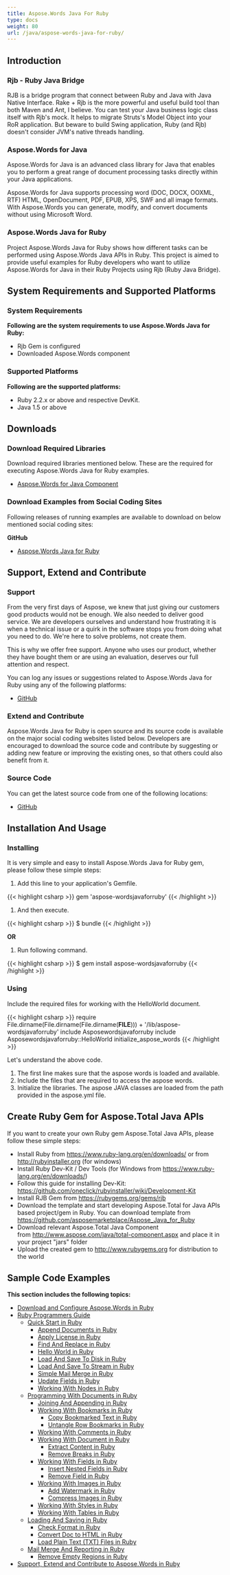 ```yaml
---
title: Aspose.Words Java For Ruby
type: docs
weight: 80
url: /java/aspose-words-java-for-ruby/
---
```


## **Introduction**
### **Rjb - Ruby Java Bridge**
RJB is a bridge program that connect between Ruby and Java with Java Native Interface. Rake + Rjb is the more powerful and useful build tool than both Maven and Ant, I
believe. You can test your Java business logic class itself with Rjb's mock. It helps to migrate Struts's Model Object into your RoR application. But beware to build
Swing application, Ruby (and Rjb) doesn't consider JVM's native threads handling.
### **Aspose.Words for Java**
Aspose.Words for Java is an advanced class library for Java that enables you to perform a great range of document processing tasks directly within your Java
applications.

Aspose.Words for Java supports processing word (DOC, DOCX, OOXML, RTF) HTML, OpenDocument, PDF, EPUB, XPS, SWF and all image formats. With Aspose.Words you can
generate, modify, and convert documents without using Microsoft Word.
### **Aspose.Words Java for Ruby**
Project Aspose.Words Java for Ruby shows how different tasks can be performed using Aspose.Words Java APIs in Ruby. This project is aimed to provide useful examples for
Ruby developers who want to utilize Aspose.Words for Java in their Ruby Projects using Rjb (Ruby Java Bridge).
## **System Requirements and Supported Platforms**
### **System Requirements**
**Following are the system requirements to use Aspose.Words Java for Ruby:**

- Rjb Gem is configured
- Downloaded Aspose.Words component
### **Supported Platforms**
**Following are the supported platforms:**

- Ruby 2.2.x or above and respective DevKit.
- Java 1.5 or above
## **Downloads**
### **Download Required Libraries**
Download required libraries mentioned below. These are the required for executing Aspose.Words Java for Ruby examples.

- [Aspose.Words for Java Component](http://www.aspose.com/community/files/72/java-components/aspose.words-for-java/default.aspx)
### **Download Examples from Social Coding Sites**
Following releases of running examples are available to download on below mentioned social coding sites:

**GitHub**

- [Aspose.Words Java for Ruby](https://github.com/aspose-words/Aspose.Words-for-Java/tree/master/Plugins/Aspose_Words_Java_for_Ruby)
## **Support, Extend and Contribute**
### **Support**
From the very first days of Aspose, we knew that just giving our customers good products would not be enough. We also needed to deliver good service. We are developers ourselves and understand how frustrating it is when a technical issue or a quirk in the software stops you from doing what you need to do. We're here to solve problems, not create them.

This is why we offer free support. Anyone who uses our product, whether they have bought them or are using an evaluation, deserves our full attention and respect.

You can log any issues or suggestions related to Aspose.Words Java for Ruby using any of the following platforms:

- [GitHub](https://github.com/aspose-words/Aspose.Words-for-Java/issues)
### **Extend and Contribute**
Aspose.Words Java for Ruby is open source and its source code is available on the major social coding websites listed below. Developers are encouraged to download the source code and contribute by suggesting or adding new feature or improving the existing ones, so that others could also benefit from it.
### **Source Code**
You can get the latest source code from one of the following locations:

- [GitHub](https://github.com/aspose-words/Aspose.Words-for-Java/tree/master/Plugins/Aspose_Words_Java_for_Ruby)
## **Installation And Usage**
### **Installing**
It is very simple and easy to install Aspose.Words Java for Ruby gem, please follow these simple steps:

1. Add this line to your application's Gemfile. 

{{< highlight csharp >}}
gem 'aspose-wordsjavaforruby'
{{< /highlight >}}

1. And then execute. 

{{< highlight csharp >}}
$ bundle
{{< /highlight >}}

**OR**

1. Run following command. 

{{< highlight csharp >}}
$ gem install aspose-wordsjavaforruby
{{< /highlight >}}
### **Using**
Include the required files for working with the HelloWorld document.

{{< highlight csharp >}}
require File.dirname(File.dirname(File.dirname(__FILE__))) + '/lib/aspose-wordsjavaforruby'
include Asposewordsjavaforruby
include Asposewordsjavaforruby::HelloWorld
initialize_aspose_words
{{< /highlight >}}

Let's understand the above code.

1. The first line makes sure that the aspose words is loaded and available.
1. Include the files that are required to access the aspose words.
1. Initialize the libraries. The aspose JAVA classes are loaded from the path provided in the aspose.yml file.
## **Create Ruby Gem for Aspose.Total Java APIs**
If you want to create your own Ruby gem Aspose.Total Java APIs, please follow these simple steps:

- Install Ruby from <https://www.ruby-lang.org/en/downloads/> or from <http://rubyinstaller.org> (for windows)
- Install Ruby Dev-Kit / Dev Tools (for Windows from <https://www.ruby-lang.org/en/downloads/>)
- Follow this guide for installing Dev-Kit: <https://github.com/oneclick/rubyinstaller/wiki/Development-Kit>
- Install RJB Gem from <https://rubygems.org/gems/rjb>
- Download the template and start developing Aspose.Total for Java APIs based project/gem in Ruby. You can download template from <https://github.com/asposemarketplace/Aspose_Java_for_Ruby>
- Download relevant Aspose.Total Java Component from <http://www.aspose.com/java/total-component.aspx> and place it in your project "jars" folder
- Upload the created gem to <http://www.rubygems.org> for distribution to the world
## **Sample Code Examples**
**This section includes the following topics:**

- [Download and Configure Aspose.Words in Ruby](https://docs.aspose.com/words/java/download-and-configure-aspose-words-in-ruby/)
- [Ruby Programmers Guide](https://docs.aspose.com/words/java/ruby-programmers-guide/)
  - [Quick Start in Ruby](https://docs.aspose.com/words/java/quick-start-in-ruby/)
    - [Append Documents in Ruby](https://docs.aspose.com/words/java/append-documents-in-ruby/)
    - [Apply License in Ruby](https://docs.aspose.com/words/java/apply-license-in-ruby/)
    - [Find And Replace in Ruby](https://docs.aspose.com/words/java/find-and-replace-in-ruby/)
    - [Hello World in Ruby](https://docs.aspose.com/words/java/hello-world-in-ruby/)
    - [Load And Save To Disk in Ruby](https://docs.aspose.com/words/java/load-and-save-to-disk-in-ruby/)
    - [Load And Save To Stream in Ruby](https://docs.aspose.com/words/java/load-and-save-to-stream-in-ruby/)
    - [Simple Mail Merge in Ruby](https://docs.aspose.com/words/java/simple-mail-merge-in-ruby/)
    - [Update Fields in Ruby](https://docs.aspose.com/words/java/update-fields-in-ruby/)
    - [Working With Nodes in Ruby](https://docs.aspose.com/words/java/working-with-nodes-in-ruby/)
  - [Programming With Documents in Ruby](https://docs.aspose.com/words/java/programming-with-documents-in-ruby/)
    - [Joining And Appending in Ruby](https://docs.aspose.com/words/java/joining-and-appending-in-ruby/)
    - [Working With Bookmarks in Ruby](https://docs.aspose.com/words/java/working-with-bookmarks-in-ruby/)
      - [Copy Bookmarked Text in Ruby](https://docs.aspose.com/words/java/copy-bookmarked-text-in-ruby/)
      - [Untangle Row Bookmarks in Ruby](https://docs.aspose.com/words/java/untangle-row-bookmarks-in-ruby/)
    - [Working With Comments in Ruby](https://docs.aspose.com/words/java/working-with-comments-in-ruby/)
    - [Working With Document in Ruby](https://docs.aspose.com/words/java/working-with-document-in-ruby/)
      - [Extract Content in Ruby](https://docs.aspose.com/words/java/extract-content-in-ruby/)
      - [Remove Breaks in Ruby](https://docs.aspose.com/words/java/remove-breaks-in-ruby/)
    - [Working With Fields in Ruby](https://docs.aspose.com/words/java/working-with-fields-in-ruby/)
      - [Insert Nested Fields in Ruby](https://docs.aspose.com/words/java/insert-nested-fields-in-ruby/)
      - [Remove Field in Ruby](https://docs.aspose.com/words/java/remove-field-in-ruby/)
    - [Working With Images in Ruby](https://docs.aspose.com/words/java/working-with-images-in-ruby/)
      - [Add Watermark in Ruby](https://docs.aspose.com/words/java/add-watermark-in-ruby/)
      - [Compress Images in Ruby](https://docs.aspose.com/words/java/compress-images-in-ruby/)
    - [Working With Styles in Ruby](https://docs.aspose.com/words/java/working-with-styles-in-ruby/)
    - [Working With Tables in Ruby](https://docs.aspose.com/words/java/working-with-tables-in-ruby/)
  - [Loading And Saving in Ruby](https://docs.aspose.com/words/java/loading-and-saving-in-ruby/)
    - [Check Format in Ruby](https://docs.aspose.com/words/java/check-format-in-ruby/)
    - [Convert Doc to HTML in Ruby](https://docs.aspose.com/words/java/convert-doc-to-html-in-ruby/)
    - [Load Plain Text (TXT) Files in Ruby](https://docs.aspose.com/words/java/load-plain-text-txt-files-in-ruby/)
  - [Mail Merge And Reporting in Ruby](https://docs.aspose.com/words/java/mail-merge-and-reporting-in-ruby/)
    - [Remove Empty Regions in Ruby](https://docs.aspose.com/words/java/remove-empty-regions-in-ruby/)
- [Support, Extend and Contribute to Aspose.Words in Ruby](https://docs.aspose.com/words/java/support-extend-and-contribute-to-aspose-words-in-ruby/)
